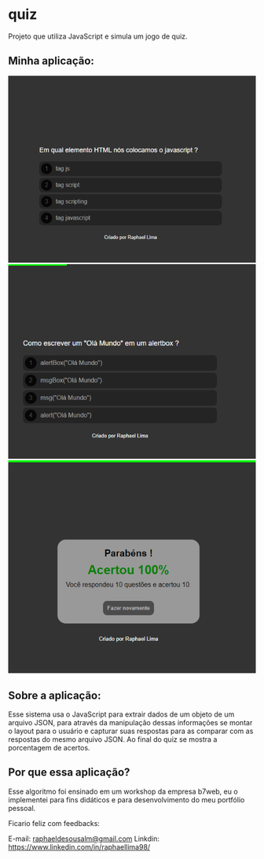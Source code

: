 # quiz
Projeto que utiliza JavaScript e simula um jogo de quiz.

## Minha aplicação:

<img src="./assets/screenshots/cap1.PNG" >
<img src="./assets/screenshots/cap2.PNG" >
<img src="./assets/screenshots/cap3.PNG">

## Sobre a aplicação:

Esse sistema usa o JavaScript para extrair dados de um objeto de um arquivo JSON, para através da 
manipulação dessas informações se montar o layout para o usuário e capturar suas respostas para as comparar com 
as respostas do mesmo arquivo JSON. Ao final do quiz se mostra a porcentagem de acertos.

## Por que essa aplicação?

Esse algoritmo foi ensinado em um workshop da empresa b7web, eu o implementei para fins didáticos e para desenvolvimento 
do meu portfólio pessoal.

Ficario feliz com feedbacks:

E-mail: raphaeldesousalm@gmail.com
Linkdin: https://www.linkedin.com/in/raphaellima98/
